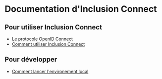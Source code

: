 # Documentation d'Inclusion Connect

## Pour utiliser Inclusion Connect

- [Le protocole OpenID Connect](openid_connect.md)
- [Comment utiliser Inclusion Connect](inclusion_connect.md)

## Pour développer

- [Comment lancer l'environement local](development.md)

